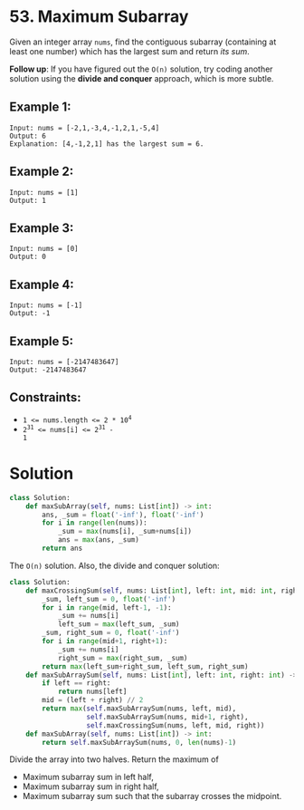 # 53. Maximum Subarray

Given an integer array `nums`, find the contiguous subarray (containing at least one number) which has the largest sum and return *its sum*.

**Follow up**: If you have figured out the `O(n)` solution, try coding another solution using the **divide and conquer** approach, which is more subtle.

## Example 1:
```
Input: nums = [-2,1,-3,4,-1,2,1,-5,4]
Output: 6
Explanation: [4,-1,2,1] has the largest sum = 6.
```

## Example 2:
```
Input: nums = [1]
Output: 1
```

## Example 3:
```
Input: nums = [0]
Output: 0
```

## Example 4:
```
Input: nums = [-1]
Output: -1
```

## Example 5:
```
Input: nums = [-2147483647]
Output: -2147483647
```

## Constraints:
- <code>1 <= nums.length <= 2 * 10<sup>4</sup></code>
- <code>2<sup>31</sup> <= nums[i] <= 2<sup>31</sup> - 1</code>

# Solution
```python
class Solution:
    def maxSubArray(self, nums: List[int]) -> int:
        ans, _sum = float('-inf'), float('-inf')
        for i in range(len(nums)):
            _sum = max(nums[i], _sum+nums[i])
            ans = max(ans, _sum)
        return ans
```
The `O(n)` solution. Also, the divide and conquer solution:
```python
class Solution:
    def maxCrossingSum(self, nums: List[int], left: int, mid: int, right: int) -> int:
        _sum, left_sum = 0, float('-inf')
        for i in range(mid, left-1, -1):
            _sum += nums[i]
            left_sum = max(left_sum, _sum)
        _sum, right_sum = 0, float('-inf')
        for i in range(mid+1, right+1):
            _sum += nums[i]
            right_sum = max(right_sum, _sum)
        return max(left_sum+right_sum, left_sum, right_sum)
    def maxSubArraySum(self, nums: List[int], left: int, right: int) -> int:
        if left == right:
            return nums[left]
        mid = (left + right) // 2
        return max(self.maxSubArraySum(nums, left, mid), 
                   self.maxSubArraySum(nums, mid+1, right), 
                   self.maxCrossingSum(nums, left, mid, right))
    def maxSubArray(self, nums: List[int]) -> int:
        return self.maxSubArraySum(nums, 0, len(nums)-1)
```
Divide the array into two halves. Return the maximum of
- Maximum subarray sum in left half,
- Maximum subarray sum in right half,
- Maximum subarray sum such that the subarray crosses the midpoint.
